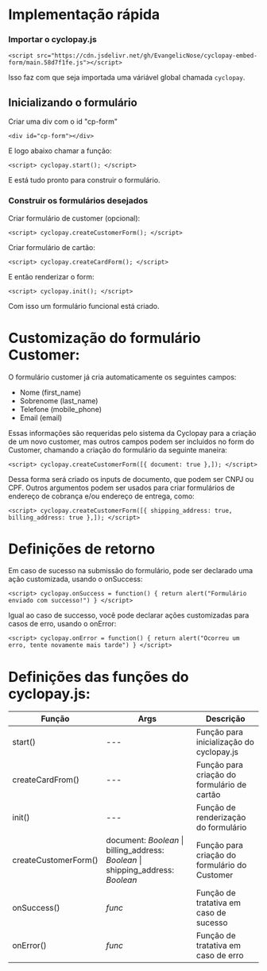 # Implementação rápida

### Importar o cyclopay.js

`<script src="https://cdn.jsdelivr.net/gh/EvangelicNose/cyclopay-embed-form/main.58d7f1fe.js"></script>`



Isso faz com que seja importada uma váriável global chamada `cyclopay`.

## Inicializando o formulário

Criar uma div com o id "cp-form"

`<div id="cp-form"></div>`

E logo abaixo chamar a função: 

`<script>
	cyclopay.start();
</script>`

E está tudo pronto para construir o formulário.


### Construir os formulários desejados
Criar formulário de customer (opcional):

`<script>
	cyclopay.createCustomerForm();
</script>`

Criar formulário de cartão:

`<script>
	cyclopay.createCardForm();
</script>`

E então renderizar o form:

`<script>
	cyclopay.init();
</script>`


Com isso um formulário funcional está criado.

# Customização do formulário Customer:

O formulário customer já cria automaticamente os seguintes campos:

- Nome (first_name)
- Sobrenome (last_name)
- Telefone (mobile_phone)
- Email (email)

Essas informações são requeridas pelo sistema da Cyclopay para a criação de um novo customer, mas outros campos podem ser incluidos no form do Customer, chamando a criação do formulário da seguinte maneira:

`<script>
	cyclopay.createCustomerForm([{
		document: true
	},]);
</script>`

Dessa forma será criado os inputs de documento, que podem ser CNPJ ou CPF.
Outros argumentos podem ser usados para criar formulários de endereço de cobrança e/ou endereço de entrega, como:

`<script>
	cyclopay.createCustomerForm([{
		shipping_address: true,
		billing_address: true
	},]);
</script>`

# Definições de retorno

Em caso de sucesso na submissão do formulário, pode ser declarado uma ação customizada, usando o onSuccess:

`<script>
	cyclopay.onSuccess = function() {
		return alert("Formulário enviado com successo!")
	}
</script>`

Igual ao caso de successo, você pode declarar ações customizadas para casos de erro, usando o onError:

`<script>
	cyclopay.onError = function() {
		return alert("Ocorreu um erro, tente novamente mais tarde")
	}
</script>`

# Definições das funções do cyclopay.js:

| Função      | Args | Descrição |
| ----------- | ----------- | ----------- |
| start()      | ---        | Função para inicialização do cyclopay.js
| createCardFrom()   | ---        | Função para criação do formulário de cartão
|init()| ---|Função de renderização do formulário
|createCustomerForm() | document: _Boolean_ \| billing_address: _Boolean_ \| shipping_address: _Boolean_| Função para criação do formulário do Customer
|onSuccess()| _func_|Função de tratativa em caso de sucesso
|onError()| _func_|Função de tratativa em caso de erro

